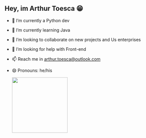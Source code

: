## Hey, im Arthur Toesca 😁

- 🔭 I’m currently a Python dev 
- 🌱 I’m currently learning Java
- 👯 I’m looking to collaborate on new projects and Us enterprises
- 🤔 I’m looking for help with Front-end
- 📫 Reach me in arthur.toesca@outlook.com
- 😄 Pronouns: he/his

  <div>
    <a href="https://github.com/toesca-docx">
    <img height="180mm" src="https://github-readme-stats.vercel.app/api?username=anuraghazra&show_icons=true&hide=contribs,prs&cache_seconds=86400&theme=midnight-purple"
  </div>
